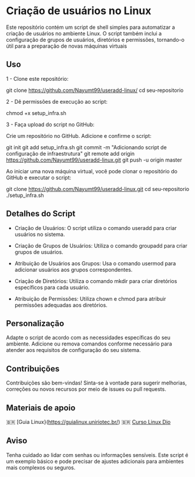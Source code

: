 # Criação de usuários no Linux
Este repositório contém um script de shell simples para automatizar a criação de usuários no ambiente Linux. O script também inclui a configuração de grupos de usuários, diretórios e permissões, tornando-o útil para a preparação de novas máquinas virtuais


## Uso

1 - Clone este repositório:

git clone https://github.com/Nayumt99/useradd-linux/ 
cd seu-repositorio

2 - Dê permissões de execução ao script:

chmod +x setup_infra.sh

3 - Faça upload do script no GitHub:

Crie um repositório no GitHub.
Adicione e confirme o script:

git init
git add setup_infra.sh
git commit -m "Adicionando script de configuração de infraestrutura"
git remote add origin https://github.com/Nayumt99/useradd-linux.git
git push -u origin master


Ao iniciar uma nova máquina virtual, você pode clonar o repositório do GitHub e executar o script:

git clone https://github.com/Nayumt99/useradd-linux.git
cd seu-repositorio
./setup_infra.sh


## Detalhes do Script

* Criação de Usuários:
O script utiliza o comando useradd para criar usuários no sistema.

* Criação de Grupos de Usuários:
Utiliza o comando groupadd para criar grupos de usuários.

* Atribuição de Usuários aos Grupos:
Usa o comando usermod para adicionar usuários aos grupos correspondentes.

* Criação de Diretórios:
Utiliza o comando mkdir para criar diretórios específicos para cada usuário.

* Atribuição de Permissões:
Utiliza chown e chmod para atribuir permissões adequadas aos diretórios.


## Personalização

Adapte o script de acordo com as necessidades específicas do seu ambiente. Adicione ou remova comandos conforme necessário para atender aos requisitos de configuração do seu sistema.


## Contribuições

Contribuições são bem-vindas! Sinta-se à vontade para sugerir melhorias, correções ou novos recursos por meio de issues ou pull requests.

## Materiais de apoio

:brazil: [Guia Linux}(https://guialinux.uniriotec.br/)
:brazil: [Curso Linux Dio](https://web.dio.me/)

## Aviso

Tenha cuidado ao lidar com senhas ou informações sensíveis. Este script é um exemplo básico e pode precisar de ajustes adicionais para ambientes mais complexos ou seguros.

